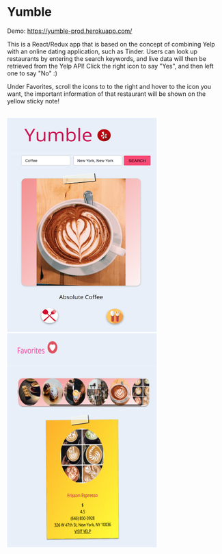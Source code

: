 # Yumble

Demo: https://yumble-prod.herokuapp.com/

This is a React/Redux app that is based on the concept of combining Yelp with an online dating application, such as Tinder. Users can look up restaurants by entering the search keywords, and live data will then be retrieved from the Yelp API! Click the right icon to say "Yes", and then left one to say "No" :) 

Under Favorites, scroll the icons to to the right and hover to the icon you want, the important information of that restaurant will be shown on the yellow sticky note! 

<br>
<div>
  <img height="500" width ="350" src="https://github.com/ringoyip0901/yumble/blob/master/Yumble.png" />
  <img height="500" width="350" float="left" src="https://github.com/ringoyip0901/yumble/blob/master/favorites.png" />
</div>
<br>
